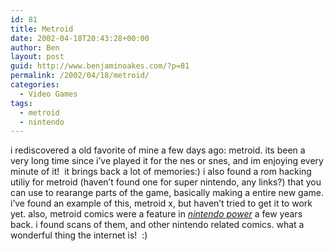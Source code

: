 ```yaml
---
id: 81
title: Metroid
date: 2002-04-18T20:43:28+00:00
author: Ben
layout: post
guid: http://www.benjaminoakes.com/?p=81
permalink: /2002/04/18/metroid/
categories:
  - Video Games
tags:
  - metroid
  - nintendo
---
```

i rediscovered a old favorite of mine a few days ago: metroid. its been a very long time since i&#8217;ve played it for the nes or snes, and im enjoying every minute of it!  it brings back a lot of memories:) i also found a rom hacking utiliy for metroid (haven&#8217;t found one for super nintendo, any links?) that you can use to rearange parts of the game, basically making a entire new game. i&#8217;ve found an example of this, metroid x, but haven&#8217;t tried to get it to work yet. also, metroid comics were a feature in <cite><a href="http://www.nintendo.com/">nintendo power</a></cite> a few years back. i found scans of them, and other nintendo related comics. what a wonderful thing the internet is!  :)
